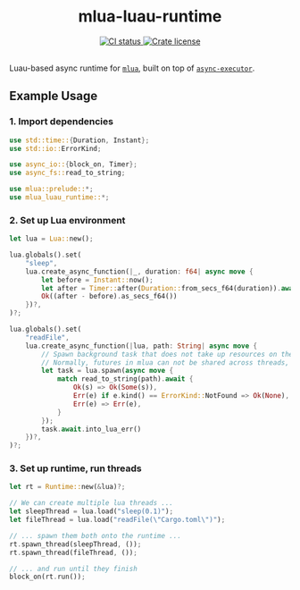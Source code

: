 <!-- markdownlint-disable MD033 -->
<!-- markdownlint-disable MD041 -->

<h1 align="center">mlua-luau-runtime</h1>

<div align="center">
	<div>
		<a href="https://github.com/lune-org/mlua-luau-runtime/actions">
			<img src="https://shields.io/endpoint?url=https://badges.readysetplay.io/workflow/lune-org/mlua-luau-runtime/ci.yaml" alt="CI status" />
		</a>
		<a href="https://github.com/lune-org/mlua-luau-runtime/blob/main/LICENSE.txt">
			<img src="https://img.shields.io/github/license/lune-org/mlua-luau-runtime.svg?label=License&color=informational" alt="Crate license" />
		</a>
	</div>
</div>

<br/>

Luau-based async runtime for [`mlua`](https://crates.io/crates/mlua), built on top of [`async-executor`](https://crates.io/crates/async-executor).

## Example Usage

### 1. Import dependencies

```rs
use std::time::{Duration, Instant};
use std::io::ErrorKind;

use async_io::{block_on, Timer};
use async_fs::read_to_string;

use mlua::prelude::*;
use mlua_luau_runtime::*;
```

### 2. Set up Lua environment

```rs
let lua = Lua::new();

lua.globals().set(
    "sleep",
    lua.create_async_function(|_, duration: f64| async move {
        let before = Instant::now();
        let after = Timer::after(Duration::from_secs_f64(duration)).await;
        Ok((after - before).as_secs_f64())
    })?,
)?;

lua.globals().set(
    "readFile",
    lua.create_async_function(|lua, path: String| async move {
        // Spawn background task that does not take up resources on the lua thread
        // Normally, futures in mlua can not be shared across threads, but this can
        let task = lua.spawn(async move {
            match read_to_string(path).await {
                Ok(s) => Ok(Some(s)),
                Err(e) if e.kind() == ErrorKind::NotFound => Ok(None),
                Err(e) => Err(e),
            }
        });
        task.await.into_lua_err()
    })?,
)?;
```

### 3. Set up runtime, run threads

```rs
let rt = Runtime::new(&lua)?;

// We can create multiple lua threads ...
let sleepThread = lua.load("sleep(0.1)");
let fileThread = lua.load("readFile(\"Cargo.toml\")");

// ... spawn them both onto the runtime ...
rt.spawn_thread(sleepThread, ());
rt.spawn_thread(fileThread, ());

// ... and run until they finish
block_on(rt.run());
```
